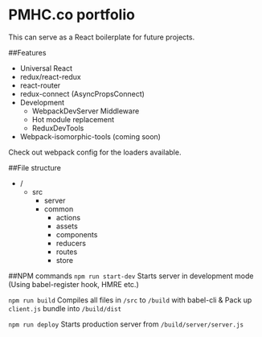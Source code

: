 # PMHC.co portfolio
This can serve as a React boilerplate for future projects.

##Features
- Universal React
- redux/react-redux
- react-router
- redux-connect (AsyncPropsConnect)
- Development
  - WebpackDevServer Middleware
  - Hot module replacement
  - ReduxDevTools
- Webpack-isomorphic-tools (coming soon)

Check out webpack config for the loaders available.


##File structure
- /
  - src
    - server
    - common
      - actions
      - assets
      - components
      - reducers
      - routes
      - store

##NPM commands
`npm run start-dev` Starts server in development mode (Using babel-register hook, HMRE etc.)

`npm run build` Compiles all files in `/src` to `/build` with babel-cli & Pack up `client.js` bundle into `/build/dist`

`npm run deploy` Starts production server from `/build/server/server.js`
